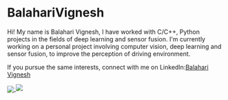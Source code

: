 # BalahariVignesh

Hi! My name is Balahari Vignesh, I have worked with C/C++, Python projects in the fields of deep learning and sensor fusion.
I'm currently working on a personal project involving computer vision, deep learning and sensor fusion, to improve the perception of driving environment.

If you pursue the same interests, connect with me on LinkedIn:<a href="https://www.linkedin.com/in/balahari-vignesh-a8101787/">Balahari Vignesh</a>

<a href="https://github.com/BalahariVignesh">
  <img align="center" src="https://github-readme-stats.vercel.app/api?username=BalahariVignesh&count_private=true&show_icons=true&theme=tokyonight" />
</a>
<a href="https://github.com/BalahariVignesh">
  <img align="bottom" src="https://github-readme-stats.vercel.app/api/top-langs/?username=BalahariVignesh&theme=tokyonight&hide_langs_below=10&langs_count=7&hide=rich%20text%20format,roff" />
</a>